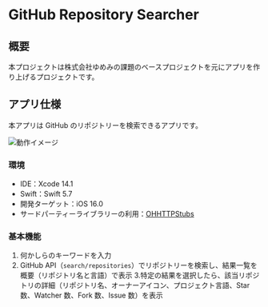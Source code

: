 # GitHub Repository Searcher

  

## 概要

  

本プロジェクトは株式会社ゆめみの課題のベースプロジェクトを元にアプリを作り上げるプロジェクトです。

  

## アプリ仕様

  

本アプリは GitHub のリポジトリーを検索できるアプリです。


![動作イメージ](README_Images/app.gif)


### 環境

- IDE：Xcode 14.1
- Swift：Swift 5.7
- 開発ターゲット：iOS 16.0
- サードパーティーライブラリーの利用：[OHHTTPStubs](https://github.com/AliSoftware/OHHTTPStubs)


### 基本機能

1. 何かしらのキーワードを入力
2. GitHub API（`search/repositories`）でリポジトリーを検索し、結果一覧を概要（リポジトリ名と言語）で表示
3.特定の結果を選択したら、該当リポジトリの詳細（リポジトリ名、オーナーアイコン、プロジェクト言語、Star 数、Watcher 数、Fork 数、Issue 数）を表示
